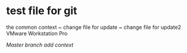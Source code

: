# test file for git
 the common context
 ~ change file for update
 ~ change file for update2 
VMware Workstation Pro

*Master branch add context*